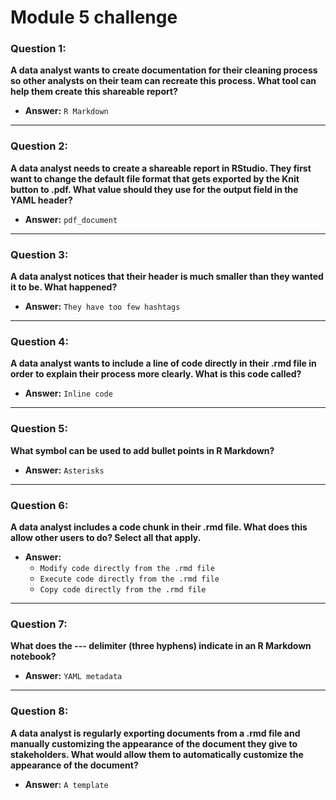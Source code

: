 # Module 5 challenge


### Question 1:
**A data analyst wants to create documentation for their cleaning process so other analysts on their team can recreate this process. What tool can help them create this shareable report?**

- **Answer:** `R Markdown`

---

### Question 2:
**A data analyst needs to create a shareable report in RStudio. They first want to change the default file format that gets exported by the Knit button to .pdf. What value should they use for the output field in the YAML header?**

- **Answer:** `pdf_document`

---

### Question 3:
**A data analyst notices that their header is much smaller than they wanted it to be. What happened?**

- **Answer:** `They have too few hashtags`

---

### Question 4:
**A data analyst wants to include a line of code directly in their .rmd file in order to explain their process more clearly. What is this code called?**

- **Answer:** `Inline code`

---

### Question 5:
**What symbol can be used to add bullet points in R Markdown?**

- **Answer:** `Asterisks`

---

### Question 6:
**A data analyst includes a code chunk in their .rmd file. What does this allow other users to do? Select all that apply.**

- **Answer:** 
  - `Modify code directly from the .rmd file`
  - `Execute code directly from the .rmd file`
  - `Copy code directly from the .rmd file`

---

### Question 7:
**What does the --- delimiter (three hyphens) indicate in an R Markdown notebook?**

- **Answer:** `YAML metadata`

---

### Question 8:
**A data analyst is regularly exporting documents from a .rmd file and manually customizing the appearance of the document they give to stakeholders. What would allow them to automatically customize the appearance of the document?**

- **Answer:** `A template`
